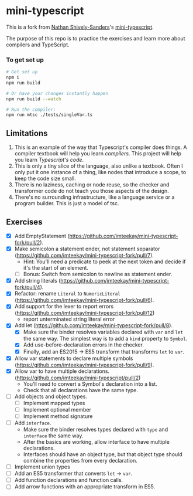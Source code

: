 # mini-typescript

This is a fork from [Nathan Shively-Sanders](https://github.com/sandersn)'s [mini-typescript](https://github.com/sandersn/mini-typescript).

The purpose of this repo is to practice the exercises and learn more about compilers and TypeScript.

### To get set up

```bash
# Get set up
npm i
npm run build

# Or have your changes instantly happen
npm run build --watch

# Run the compiler:
npm run mtsc ./tests/singleVar.ts
```

## Limitations

1. This is an example of the way that Typescript's compiler does things. A compiler textbook will help you learn _compilers_. This project will help you learn _Typescript's code_.
2. This is only a tiny slice of the language, also unlike a textbook. Often I only put it one instance of a thing, like nodes that introduce a scope, to keep the code size small.
3. There is no laziness, caching or node reuse, so the checker and transformer code do not teach you those aspects of the design.
4. There's no surrounding infrastructure, like a language service or a program builder. This is just a model of tsc.

## Exercises

- [x] Add EmptyStatement (https://github.com/imteekay/mini-typescript-fork/pull/2).
- [x] Make semicolon a statement ender, not statement separator (https://github.com/imteekay/mini-typescript-fork/pull/7).
  - Hint: You'll need a predicate to peek at the next token and decide if it's the start of an element.
  - [ ] Bonus: Switch from semicolon to newline as statement ender.
- [x] Add string literals (https://github.com/imteekay/mini-typescript-fork/pull/4).
- [x] Refactor: rename `Literal` to `NumericLiteral` (https://github.com/imteekay/mini-typescript-fork/pull/6).
- [x] Add support for the lexer to report errors (https://github.com/imteekay/mini-typescript-fork/pull/12)
  - report unterminated string literal error
- [x] Add let (https://github.com/imteekay/mini-typescript-fork/pull/8).
  - [x] Make sure the binder resolves variables declared with `var` and `let` the same way. The simplest way is to add a `kind` property to `Symbol`.
  - [x] Add use-before-declaration errors in the checker.
  - [x] Finally, add an ES2015 -> ES5 transform that transforms `let` to `var`.
- [x] Allow var statements to declare multiple symbols (https://github.com/imteekay/mini-typescript-fork/pull/9).
- [x] Allow var to have multiple declarations. (https://github.com/imteekay/mini-typescript/pull/2)
  - You'll need to convert a Symbol's declaration into a list.
  - Check that all declarations have the same type.
- [ ] Add objects and object types.
  - [ ] Implement mapped types
  - [ ] Implement optional member
  - [ ] Implement method signature
- [ ] Add `interface`.
  - Make sure the binder resolves types declared with `type` and `interface` the same way.
  - After the basics are working, allow interface to have multiple declarations.
  - Interfaces should have an object type, but that object type should combine the properties from every declaration.
- [ ] Implement union types
- [ ] Add an ES5 transformer that converts `let` -> `var`.
- [ ] Add function declarations and function calls.
- [ ] Add arrow functions with an appropriate transform in ES5.
